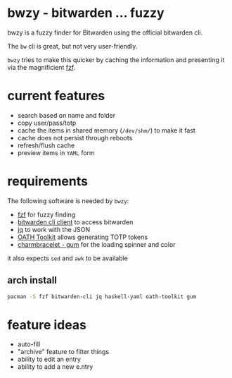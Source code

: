 # bwzy - bitwarden ... fuzzy

bwzy is a fuzzy finder for Bitwarden using the official bitwarden cli.

The `bw` cli is great, but not very user-friendly.

`bwzy` tries to make this quicker by caching the information and presenting it via the magnificient [fzf](https://junegunn.github.io/fzf/).

# current features
- search based on name and folder
- copy user/pass/totp
- cache the items in shared memory (`/dev/shm/`) to make it fast
- cache does not persist through reboots
- refresh/flush cache
- preview items in `YAML` form

# requirements

The following software is needed by `bwzy`:

- [fzf](https://junegunn.github.io/fzf/) for fuzzy finding
- [bitwarden cli client](https://contributing.bitwarden.com/getting-started/clients/cli) to access bitwarden
- [jq](https://jqlang.github.io/jq/) to work with the JSON
- [OATH Toolkit](https://www.nongnu.org/oath-toolkit/) allows generating TOTP tokens
- [charmbracelet - gum](https://github.com/charmbracelet/gum) for the loading spinner and color

it also expects `sed` and `awk` to be available

## arch install
```bash
pacman -S fzf bitwarden-cli jq haskell-yaml oath-toolkit gum
```

# feature ideas
- auto-fill
- "archive" feature to filter things
- ability to edit an entry
- ability to add a new e.ntry
